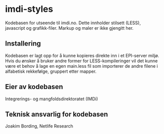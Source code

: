 # imdi-styles
Kodebasen for utseende til imdi.no. Dette innholder stilsett (LESS), javascript og grafikk-filer. Markup og maler er ikke gjengitt her. 

## Installering
Kodebasen er lagt opp for å kunne kopieres direkte inn i et EPI-server miljø. Hvis du ønsker å bruker andre former for LESS-kompileringer vil det kunne være et behov å lage en egen main.less fil som importerer de andre filene i alfabetisk rekkefølge, gruppert etter mapper. 

## Eier av kodebasen
Integrerings- og mangfoldsdirektoratet (IMDi) 

## Teknisk ansvarlig for kodebasen
Joakim Bording, Netlife Research

